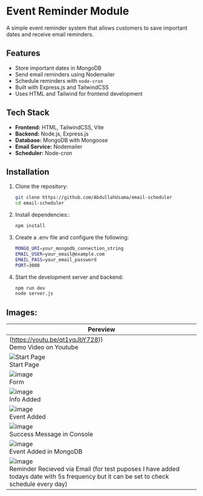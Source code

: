 # Event Reminder Module

A simple event reminder system that allows customers to save important dates and receive email reminders.

## Features

- Store important dates in MongoDB
- Send email reminders using Nodemailer
- Schedule reminders with `node-cron`
- Built with Express.js and TailwindCSS
- Uses HTML and Tailwind for frontend development

## Tech Stack

- **Frontend:** HTML, TailwindCSS, Vite
- **Backend:** Node.js, Express.js
- **Database:** MongoDB with Mongoose
- **Email Service:** Nodemailer
- **Scheduler:** Node-cron

## Installation

1. Clone the repository:
   ```sh
   git clone https://github.com/AbdullahUsama/email-scheduler
   cd email-scheduler
   ```
2. Install dependencies::
   ```sh
   npm install
   ```
3. Create a .env file and configure the following:
   ```sh
   MONGO_URI=your_mongodb_connection_string
   EMAIL_USER=your_email@example.com
   EMAIL_PASS=your_email_password
   PORT=3000
   ```
4. Start the development server and backend:
   ```sh
   npm run dev
   node server.js
   ```
## Images:

| Pereview |
|------------|
| (https://youtu.be/qt1yqJbY728)) <br> Demo Video on Youtube |
| ![Start Page](https://github.com/user-attachments/assets/a5c0c8d9-d1dd-4458-815b-33385e0edd08) <br> Start Page|
| ![image](https://github.com/user-attachments/assets/c75987a8-3f51-4387-b532-83c94d3bf702) <br> Form|
| ![image](https://github.com/user-attachments/assets/39c188c4-9828-4f97-9642-c90fb8fd3faf) <br> Info Added |
| ![image](https://github.com/user-attachments/assets/30723125-276f-4073-94bd-e7a84c68f194) <br> Event Added |
| ![image](https://github.com/user-attachments/assets/fefb8fe9-4825-4742-a801-01612872c41d) <br> Success Message in Console |
| ![image](https://github.com/user-attachments/assets/991931cc-ade2-4f8b-9543-3230519e429c) <br> Event Added in MongoDB|
| ![image](https://github.com/user-attachments/assets/cbd2be4b-da8f-4726-aa87-31b4a80c8677) <br> Reminder Recieved via Email (for test puposes I have added todays date with 5s frequency but it can be set to check schedule every day) |






